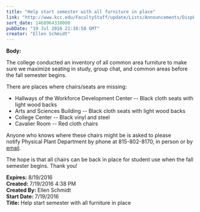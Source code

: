 ```yaml
---
title: "Help start semester with all furniture in place"
link: "http://www.kcc.edu/FacultyStaff/update/Lists/Announcements/DispForm.aspx?ID=2254"
sort_date: 1468964338000
pubDate: "19 Jul 2016 21:38:58 GMT"
creator: "Ellen Schmidt"
---
```


<div><b>Body:</b> <div class="ExternalClass583B7E49CCB143BCBF3E028B1DD65EB1"><p>​The college conducted an inventory of all common area furniture to make sure we maximize seating in study, group chat, and common areas before the fall semester begins. </p>
<p>There are places where chairs/seats are missing:</p>
<ul><li>Hallways of the Workforce Development Center -- Black cloth seats with light wood backs</li>
<li>Arts and Sciences Building -- Black cloth seats with light wood backs</li>
<li>College Center -- Black vinyl and steel </li>
<li>Cavalier Room -- Red cloth chairs</li></ul>
<p>Anyone who knows where these chairs might be is asked to please notify Physical Plant Department by phone at 815-802-8170, in person or by <a href="mailto:mpolka">email</a>.</p>
<p>The hope is that all chairs can be back in place for student use when the fall semester begins. Thank you!</p></div></div>
<div><b>Expires:</b> 8/19/2016</div>
<div><b>Created:</b> 7/19/2016 4:38 PM</div>
<div><b>Created By:</b> Ellen Schmidt</div>
<div><b>Start Date:</b> 7/19/2016</div>
<div><b>Title:</b> Help start semester with all furniture in place</div>
